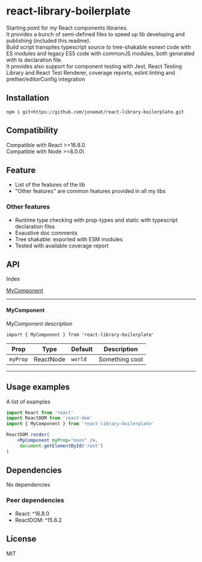 # react-library-boilerplate

Starting point for my React components libraries.\
It provides a bunch of semi-defined files to speed up lib developing and publishing (included this readme).\
Build script transpiles typescript source to tree-shakable esnext code with ES modules and legacy ES5 code with commonJS modules, both generated with ts declaration file.\
It provides also support for component testing with Jest, React Testing Library and React Test Renderer, coverage reports, eslint linting and prettier/editorConfig integration

## Installation

```cli
npm i git+https://github.com/jonamat/react-library-boilerplate.git
```

## Compatibility

Compatible with React >=16.8.0\
Compatible with Node >=8.0.0\

## Feature
- List of the features of the lib
- "Other features" are common features provided in all my libs

### Other features
- Runtime type checking with prop-types and static with typescript declaration files
- Exaustive doc comments
- Tree shakable: exported with ESM modules
- Tested with available coverage report

## API

Index

[MyComponent](#MyComponent)

---

#### MyComponent

MyComponent description

```import { MyComponent } from 'react-library-boilerplate'```

| Prop     | Type      | Default | Description    |
| -------- | --------- | ------- | -------------- |
| `myProp` | ReactNode | `world` | Something cool |

---

## Usage examples

A list of examples

```jsx
import React from 'react'
import ReactDOM from 'react-dom'
import { MyComponent } from 'react-library-boilerplate'

ReactDOM.render(
    <MyComponent myProp="moon" />,
     document.getElementById('root')
)

```

## Dependencies

No dependencies

### Peer dependencies
- React: ^16.8.0
- ReactDOM: ^15.6.2

## License
MIT
